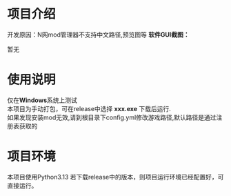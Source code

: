 项目介绍
=
开发原因：N网mod管理器不支持中文路径,预览图等
**软件GUI截图：**  
  
暂无


使用说明
=
仅在**Windows**系统上测试  
本项目为手动打包，可在release中选择 **xxx.exe** 下载后运行.  
如果发现安装mod无效,请到根目录下config.yml修改游戏路径,默认路径是通过注册表获取的

项目环境
=
本项目使用Python3.13
若下载release中的版本，则项目运行环境已经配置好，可直接运行。
